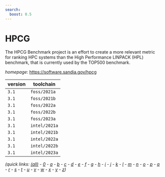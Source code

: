 ```yaml
---
search:
  boost: 0.5
---
```

# HPCG

The HPCG Benchmark project is an effort to create a more relevant metric for ranking HPC systems than  the High Performance LINPACK (HPL) benchmark, that is currently used by the TOP500 benchmark.

*homepage*: <https://software.sandia.gov/hpcg>

version | toolchain
--------|----------
``3.1`` | ``foss/2021a``
``3.1`` | ``foss/2021b``
``3.1`` | ``foss/2022a``
``3.1`` | ``foss/2022b``
``3.1`` | ``foss/2023a``
``3.1`` | ``intel/2021a``
``3.1`` | ``intel/2021b``
``3.1`` | ``intel/2022a``
``3.1`` | ``intel/2022b``
``3.1`` | ``intel/2023a``


*(quick links: [(all)](../index.md) - [0](../0/index.md) - [a](../a/index.md) - [b](../b/index.md) - [c](../c/index.md) - [d](../d/index.md) - [e](../e/index.md) - [f](../f/index.md) - [g](../g/index.md) - [h](../h/index.md) - [i](../i/index.md) - [j](../j/index.md) - [k](../k/index.md) - [l](../l/index.md) - [m](../m/index.md) - [n](../n/index.md) - [o](../o/index.md) - [p](../p/index.md) - [q](../q/index.md) - [r](../r/index.md) - [s](../s/index.md) - [t](../t/index.md) - [u](../u/index.md) - [v](../v/index.md) - [w](../w/index.md) - [x](../x/index.md) - [y](../y/index.md) - [z](../z/index.md))*

